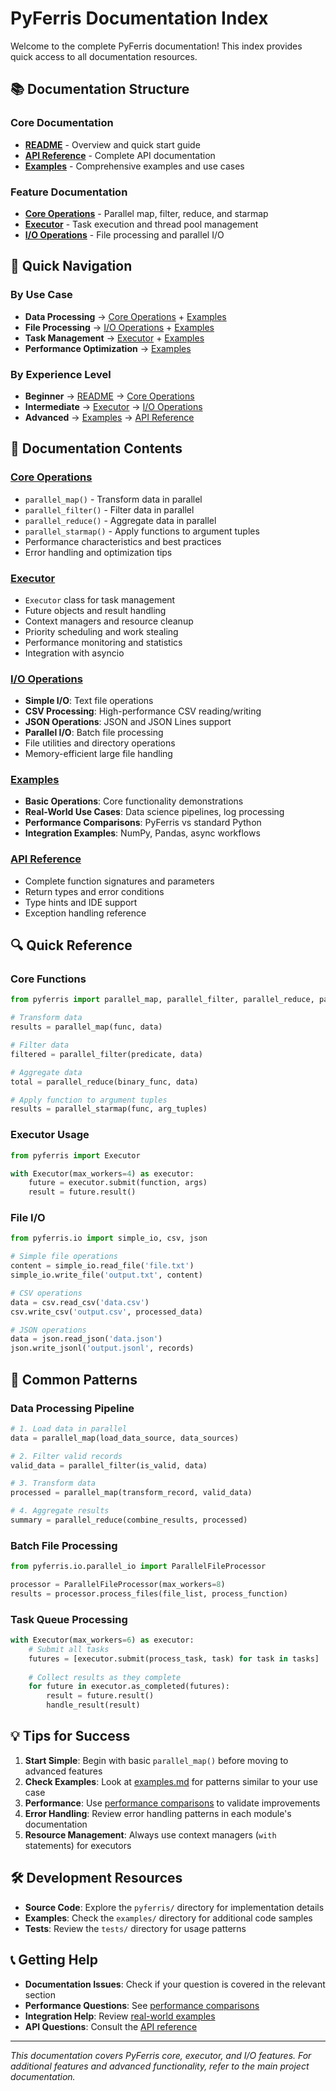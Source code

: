 # PyFerris Documentation Index

Welcome to the complete PyFerris documentation! This index provides quick access to all documentation resources.

## 📚 Documentation Structure

### Core Documentation
- **[README](README.md)** - Overview and quick start guide
- **[API Reference](api_reference.md)** - Complete API documentation
- **[Examples](examples.md)** - Comprehensive examples and use cases

### Feature Documentation
- **[Core Operations](core.md)** - Parallel map, filter, reduce, and starmap
- **[Executor](executor.md)** - Task execution and thread pool management  
- **[I/O Operations](io.md)** - File processing and parallel I/O

## 🚀 Quick Navigation

### By Use Case
- **Data Processing** → [Core Operations](core.md) + [Examples](examples.md#data-science-pipeline)
- **File Processing** → [I/O Operations](io.md) + [Examples](examples.md#file-processing-examples)
- **Task Management** → [Executor](executor.md) + [Examples](examples.md#executor-examples)
- **Performance Optimization** → [Examples](examples.md#performance-comparisons)

### By Experience Level
- **Beginner** → [README](README.md) → [Core Operations](core.md)
- **Intermediate** → [Executor](executor.md) → [I/O Operations](io.md)
- **Advanced** → [Examples](examples.md) → [API Reference](api_reference.md)

## 📖 Documentation Contents

### [Core Operations](core.md)
- `parallel_map()` - Transform data in parallel
- `parallel_filter()` - Filter data in parallel
- `parallel_reduce()` - Aggregate data in parallel
- `parallel_starmap()` - Apply functions to argument tuples
- Performance characteristics and best practices
- Error handling and optimization tips

### [Executor](executor.md)
- `Executor` class for task management
- Future objects and result handling
- Context managers and resource cleanup
- Priority scheduling and work stealing
- Performance monitoring and statistics
- Integration with asyncio

### [I/O Operations](io.md)
- **Simple I/O**: Text file operations
- **CSV Processing**: High-performance CSV reading/writing
- **JSON Operations**: JSON and JSON Lines support
- **Parallel I/O**: Batch file processing
- File utilities and directory operations
- Memory-efficient large file handling

### [Examples](examples.md)
- **Basic Operations**: Core functionality demonstrations
- **Real-World Use Cases**: Data science pipelines, log processing
- **Performance Comparisons**: PyFerris vs standard Python
- **Integration Examples**: NumPy, Pandas, async workflows

### [API Reference](api_reference.md)
- Complete function signatures and parameters
- Return types and error conditions
- Type hints and IDE support
- Exception handling reference

## 🔍 Quick Reference

### Core Functions
```python
from pyferris import parallel_map, parallel_filter, parallel_reduce, parallel_starmap

# Transform data
results = parallel_map(func, data)

# Filter data  
filtered = parallel_filter(predicate, data)

# Aggregate data
total = parallel_reduce(binary_func, data)

# Apply function to argument tuples
results = parallel_starmap(func, arg_tuples)
```

### Executor Usage
```python
from pyferris import Executor

with Executor(max_workers=4) as executor:
    future = executor.submit(function, args)
    result = future.result()
```

### File I/O
```python
from pyferris.io import simple_io, csv, json

# Simple file operations
content = simple_io.read_file('file.txt')
simple_io.write_file('output.txt', content)

# CSV operations
data = csv.read_csv('data.csv')
csv.write_csv('output.csv', processed_data)

# JSON operations
data = json.read_json('data.json')
json.write_jsonl('output.jsonl', records)
```

## 🎯 Common Patterns

### Data Processing Pipeline
```python
# 1. Load data in parallel
data = parallel_map(load_data_source, data_sources)

# 2. Filter valid records
valid_data = parallel_filter(is_valid, data)

# 3. Transform data
processed = parallel_map(transform_record, valid_data)

# 4. Aggregate results
summary = parallel_reduce(combine_results, processed)
```

### Batch File Processing
```python
from pyferris.io.parallel_io import ParallelFileProcessor

processor = ParallelFileProcessor(max_workers=8)
results = processor.process_files(file_list, process_function)
```

### Task Queue Processing
```python
with Executor(max_workers=6) as executor:
    # Submit all tasks
    futures = [executor.submit(process_task, task) for task in tasks]
    
    # Collect results as they complete
    for future in executor.as_completed(futures):
        result = future.result()
        handle_result(result)
```

## 💡 Tips for Success

1. **Start Simple**: Begin with basic `parallel_map()` before moving to advanced features
2. **Check Examples**: Look at [examples.md](examples.md) for patterns similar to your use case
3. **Performance**: Use [performance comparisons](examples.md#performance-comparisons) to validate improvements
4. **Error Handling**: Review error handling patterns in each module's documentation
5. **Resource Management**: Always use context managers (`with` statements) for executors

## 🛠️ Development Resources

- **Source Code**: Explore the `pyferris/` directory for implementation details
- **Examples**: Check the `examples/` directory for additional code samples
- **Tests**: Review the `tests/` directory for usage patterns

## 📞 Getting Help

- **Documentation Issues**: Check if your question is covered in the relevant section
- **Performance Questions**: See [performance comparisons](examples.md#performance-comparisons)
- **Integration Help**: Review [real-world examples](examples.md#real-world-use-cases)
- **API Questions**: Consult the [API reference](api_reference.md)

---

*This documentation covers PyFerris core, executor, and I/O features. For additional features and advanced functionality, refer to the main project documentation.*
